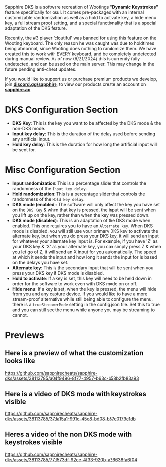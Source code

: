 Sapphire DKS is a software recreation of Wootings **"Dynamic Keystrokes"** feature specifically for osu!. It comes pre-packaged with an internal customizable randomization as well as a hold to activate key, a hide menu key, a full stream proof setting, and a special functionality that is a special adaptation of the DKS feature.

Recently, the #3 player 'cloutiful' was banned for using this feature on the Wooting keyboard. The only reason he was caught was due to holdtimes being abnormal, since Wooting does nothing to randomize them. We have created this to work with EVERY keyboard, and be completely undetected during manual review. As of now (6/21/2024) this is currently fully undetected, and can be used on the main server. This may change in the future pending anti-cheat updates.

If you would like to support us or purchase premium products we develop, join **[discord.gg/sapphire](https://discord.sapphire.ac)**, to view our products create an account on **[sapphire.ac](https://sapphire.ac)**

# DKS Configuration Section
- __**DKS Key**__: This is the key you want to be affected by the DKS mode & the non-DKS mode.
- __**Input key delay**__: This is the duration of the delay used before sending any artificial input.
- __**Hold key delay**__: This is the duration for how long the artificial input will be sent for.

# Misc Configuration Section
- __**Input randomization**__: This is a percentage slider that controls the randomness of the `Input key delay`.
- __**Hold randomization**__: This is a percentage slider that controls the randomness of the `Hold key delay`.
- __**DKS mode (enabled)**__: The software will only affect the key you have set on the `DKS Key` & when that key is pressed, the input will be sent when you lift up on the key, rather than when the key was pressed down.
- __**DKS mode (disabled)**__: This is an adaptation of the DKS mode when enabled. This one requires you to have an `Alternate key`. When DKS mode is disabled, you will still use your primary DKS key to activate the alternate key, but when you do press your DKS key, it will send an input for whatever your alternate key input is. For example, if you have 'Z' as your DKS key & 'X' as your alternate key, you can simply press Z & when you let go of Z, it will send an X input for you automatically. The speed at which it sends the input and how long it sends the input for is based on the delays you have set.
- __**Alternate key**__: This is the secondary input that will be sent when you press your DKS key if DKS mode is disabled.
- __**Hold to activate**__: If a key is set, this key will need to be held down in order for the software to work even with DKS mode on or off.
- __**Hide menu**__: If a key is set, when the key is pressed, the menu will hide from you and any capture device. If you would like to have a more stream-proof alternative while still being able to configure the menu, there is a `trueStreamerMode` setting in the config.json file. Set this to true and you can still see the menu while anyone you may be streaming to cannot.

# Previews
## __Here is a preview of what the customization looks like__

https://github.com/sapphirecheats/sapphire-dks/assets/38113785/a04f9496-8f77-4957-b63c-b58b2fb83a93

## __Here is a video of DKS mode with keystrokes visible__

https://github.com/sapphirecheats/sapphire-dks/assets/38113785/37da15a1-991c-45e8-bd08-b57e0179c1db

## __Heres a video of the non DKS mode with keystrokes visible__

https://github.com/sapphirecheats/sapphire-dks/assets/38113785/77d573df-92ce-4f33-920b-a26638fa6f04
